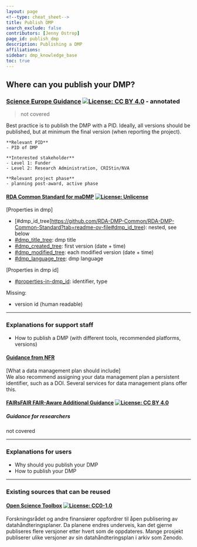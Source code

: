 ```yaml
---
layout: page
<!--type: cheat_sheet-->
title: Publish DMP
search_exclude: false
contributors: [Jenny Ostrop]
page_id: publish_dmp
description: Publishing a DMP
affiliations: 
sidebar: dmp_knowledge_base
toc: true
---
```


## Where can you publish your DMP?

<!--key information-->
### [Science Europe Guidance](https://doi.org/10.5281/zenodo.4915862 "Science Europe. (2021). Practical Guide to the International Alignment of Research Data Management - Extended Edition. https://doi.org/10.5281/zenodo.4915862") [![License: CC BY 4.0](https://img.shields.io/badge/License-CC%20BY%204.0-lightgrey.svg)](https://creativecommons.org/licenses/by/4.0/) - annotated
> not covered

Best practice is to publish the DMP with a PID. Ideally, all versions should be published, but at minimum the final version (when reporting the project).

```
**Relevant PID**
- PID of DMP

**Interested stakeholder**
- Level 1: Funder
- Level 2: Research Administration, CRIStin/NVA

**Relevant project phase**
- planning post-award, active phase
```

#### [RDA Common Standard for maDMP](http://doi.org/10.15497/rda00039) [![License: Unlicense](https://img.shields.io/badge/license-Unlicense-blue.svg)](http://unlicense.org/)
[Properties in dmp]
- [#dmp_id_tree]https://github.com/RDA-DMP-Common/RDA-DMP-Common-Standard?tab=readme-ov-file#dmp_id_tree): nested, see below
- [#dmp_title_tree](https://github.com/RDA-DMP-Common/RDA-DMP-Common-Standard?tab=readme-ov-file#dmp_title_tree): dmp title
- [#dmp_created_tree](https://github.com/RDA-DMP-Common/RDA-DMP-Common-Standard?tab=readme-ov-file#dmp_created_tree): first version (date + time)
- [#dmp_modified_tree](https://github.com/RDA-DMP-Common/RDA-DMP-Common-Standard?tab=readme-ov-file#dmp_modified_tree): each modified version (date + time)
- [#dmp_language_tree](https://github.com/RDA-DMP-Common/RDA-DMP-Common-Standard?tab=readme-ov-file#dmp_language_tree): dmp language

[Properties in dmp id]
- [#properties-in-dmp_id](https://github.com/RDA-DMP-Common/RDA-DMP-Common-Standard#properties-in-dmp_id): identifier, type

Missing:
- version id (human readable)


---
<!--additional explanations-->
### Explanations for support staff
- How to publish a DMP (with different tools, recommended platforms, versions)

#### [Guidance from NFR](https://www.forskningsradet.no/en/research-policy-strategy/open-science/research-data/)
[What a data management plan should include]\
We also recommend assigning your data management plan a persistent identifier, such as a DOI. Several services for data management plans offer this.

#### [FAIRsFAIR FAIR-Aware Additional Guidance](https://doi.org/10.5281/zenodo.6088215) [![License: CC BY 4.0](https://img.shields.io/badge/License-CC_BY_4.0-lightgrey.svg)](https://creativecommons.org/licenses/by/4.0/)

##### Guidance for researchers
not covered

---
<!--additional explanations - only keywords-->
### Explanations for users
- Why should you publish your DMP
- How to publish your DMP

---
<!--recycling possible?-->
### Existing sources that can be reused

#### [Open Science Toolbox](http://openscience.prototyp.io/node/56) [![License: CC0-1.0](https://img.shields.io/badge/License-CC0_1.0-lightgrey.svg)](http://creativecommons.org/publicdomain/zero/1.0/)
Forskningsrådet og andre finansiører oppfordrer til åpen publisering av datahåndteringsplaner. Da planene endres underveis, kan det gjerne publiseres flere versjoner etter hvert som de oppdateres. Mange prosjekt publiserer ulike versjoner av sin datahåndteringsplan i arkiv som Zenodo.
